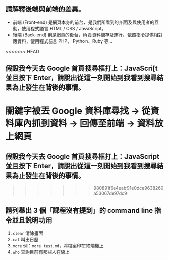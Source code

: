 ## 請解釋後端與前端的差異。
* 前端 (Front-end) 是網頁本身的前台，是我們所看到的介面及與使用者的互動，使用程式語言 HTML / CSS / JavaScript。 
* 後端 (Back-end) 則是網頁的後台，負責資料儲存及運行，依照指令提供相對應資料，使用程式語言 PHP、 Python、Ruby 等...

<<<<<<< HEAD
## 假設我今天去 Google 首頁搜尋框打上：JavaScri[t 並且按下 Enter，請說出從這一刻開始到我看到搜尋結果為止發生在背後的事情。
關鍵字被丟 Google 資料庫尋找 -> 從資料庫內抓到資料 -> 回傳至前端 -> 資料放上網頁
=======
## 假設我今天去 Google 首頁搜尋框打上：JavaScript 並且按下 Enter，請說出從這一刻開始到我看到搜尋結果為止發生在背後的事情。
>>>>>>> 980891f6e4eab91e0dce9638260a53067de97dc9


## 請列舉出 3 個「課程沒有提到」的 command line 指令並且說明功用
1. `clear` 清除畫面
2. `cal`  叫出日歷
3. `more`  例：`more test.md`，將檔案印在終端機上
4. `who` 查詢目前有那些人在線上